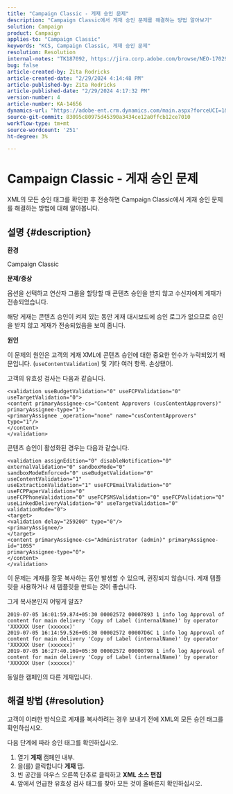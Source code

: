```yaml
---
title: "Campaign Classic - 게재 승인 문제"
description: "Campaign Classic에서 게재 승인 문제를 해결하는 방법 알아보기"
solution: Campaign
product: Campaign
applies-to: "Campaign Classic"
keywords: "KCS, Campaign Classic, 게재 승인 문제"
resolution: Resolution
internal-notes: "TK187092, https://jira.corp.adobe.com/browse/NEO-17029"
bug: false
article-created-by: Zita Rodricks
article-created-date: "2/29/2024 4:14:48 PM"
article-published-by: Zita Rodricks
article-published-date: "2/29/2024 4:17:32 PM"
version-number: 4
article-number: KA-14656
dynamics-url: "https://adobe-ent.crm.dynamics.com/main.aspx?forceUCI=1&pagetype=entityrecord&etn=knowledgearticle&id=098836a3-1dd7-ee11-9079-6045bd0065f9"
source-git-commit: 83095c80975d45390a3434ce12a0ffcb12ce7010
workflow-type: tm+mt
source-wordcount: '251'
ht-degree: 3%

---
```


# Campaign Classic - 게재 승인 문제


XML의 모든 승인 태그를 확인한 후 전송하면 Campaign Classic에서 게재 승인 문제를 해결하는 방법에 대해 알아봅니다.

## 설명 {#description}


<b>환경</b>

Campaign Classic



<b>문제/증상</b>

옵션을 선택하고 연산자 그룹을 할당할 때 콘텐츠 승인을 받지 않고 수신자에게 게재가 전송되었습니다.

해당 게재는 콘텐츠 승인이 켜져 있는 동안 게재 대시보드에 승인 로그가 없으므로 승인을 받지 않고 게재가 전송되었음을 보여 줍니다.



<b>원인</b>

이 문제의 원인은 고객의 게재 XML에 콘텐츠 승인에 대한 중요한 인수가 누락되었기 때문입니다. (`useContentValidation`) 및 기타 여러 항목. 손상됐어.

고객의 유효성 검사는 다음과 같습니다.




```
<validation useBudgetValidation="0" useFCPValidation="0" useTargetValidation="0">
<content primaryAssignee-cs="Content Approvers (cusContentApprovers)" primaryAssignee-type="1">
<primaryAssignee _operation="none" name="cusContentApprovers" type="1"/>
</content>
</validation>
```




콘텐츠 승인이 활성화된 경우는 다음과 같습니다.




```
<validation assignEdition="0" disableNotification="0" externalValidation="0" sandboxMode="0"
sandboxModeEnforced="0" useBudgetValidation="0" useContentValidation="1"
useExtractionValidation="1" useFCPEmailValidation="0" useFCPPaperValidation="0"
useFCPPhoneValidation="0" useFCPSMSValidation="0" useFCPValidation="0"
useLinkedDeliveryValidation="0" useTargetValidation="0" validationMode="0">
<target>
<validation delay="259200" type="0"/>
<primaryAssignee/>
</target>
<content primaryAssignee-cs="Administrator (admin)" primaryAssignee-id="1055"
primaryAssignee-type="0">
</content>
</validation>
```




이 문제는 게재를 잘못 복사하는 동안 발생할 수 있으며, 권장되지 않습니다. 게재 템플릿을 사용하거나 새 템플릿을 만드는 것이 좋습니다.

그게 복사본인지 어떻게 알죠?




```
2019-07-05 16:01:59.874+05:30 00002572 00007893 1 info log Approval of content for main delivery 'Copy of Label (internalName)' by operator 'XXXXXX User (xxxxxx)'
2019-07-05 16:14:59.526+05:30 00002572 00007D6C 1 info log Approval of content for main delivery 'Copy of Label (internalName)' by operator 'XXXXXX User (xxxxxx)'
2019-07-05 16:27:40.169+05:30 00002572 00000798 1 info log Approval of content for main delivery 'Copy of Label (internalName)' by operator 'XXXXXX User (xxxxxx)'
```




동일한 캠페인의 다른 게재입니다.


## 해결 방법 {#resolution}


고객이 이러한 방식으로 게재를 복사하려는 경우 보내기 전에 XML의 모든 승인 태그를 확인하십시오.

다음 단계에 따라 승인 태그를 확인하십시오.

1. 열기 <b>게재</b> 캠페인 내부.
2. 을(를) 클릭합니다 <b>게재 </b>탭<b>.</b>
3. 빈 공간을 마우스 오른쪽 단추로 클릭하고 <b>XML 소스 편집</b>
4. 앞에서 언급한 유효성 검사 태그를 찾아 모든 것이 올바른지 확인하십시오.



